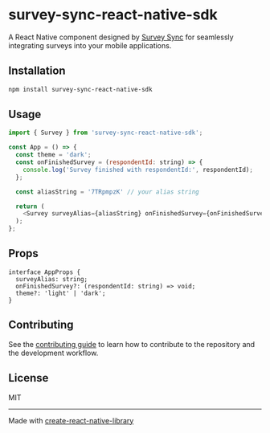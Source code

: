 # survey-sync-react-native-sdk

A React Native component designed by [Survey Sync](https://survey-sync.com) for seamlessly integrating surveys into your mobile applications.

## Installation

```sh
npm install survey-sync-react-native-sdk
```

## Usage

```js
import { Survey } from 'survey-sync-react-native-sdk';

const App = () => {
  const theme = 'dark';
  const onFinishedSurvey = (respondentId: string) => {
    console.log('Survey finished with respondentId:', respondentId);
  };

  const aliasString = '7TRpmpzK' // your alias string 

  return (
    <Survey surveyAlias={aliasString} onFinishedSurvey={onFinishedSurvey} theme={theme} />
  );
};
```

## Props
```
interface AppProps {
  surveyAlias: string;
  onFinishedSurvey?: (respondentId: string) => void;
  theme?: 'light' | 'dark';
}
```


## Contributing

See the [contributing guide](CONTRIBUTING.md) to learn how to contribute to the repository and the development workflow.

## License

MIT

---

Made with [create-react-native-library](https://github.com/callstack/react-native-builder-bob)
